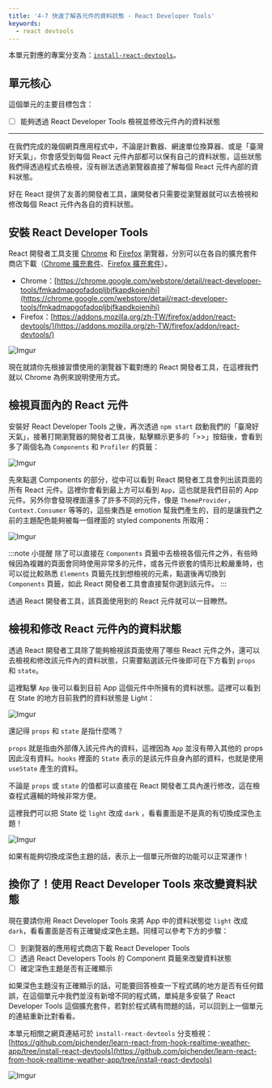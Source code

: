 ```yaml
---
title: '4-7 快速了解各元件的資料狀態 - React Developer Tools'
keywords:
  - react devtools
---
```


本單元對應的專案分支為：[`install-react-devtools`](https://github.com/pjchender/learn-react-from-hook-realtime-weather-app/tree/install-react-devtools)。

## 單元核心

這個單元的主要目標包含：

- [ ] 能夠透過 React Developer Tools 檢視並修改元件內的資料狀態

---

在我們完成的幾個網頁應用程式中，不論是計數器、網速單位換算器、或是「臺灣好天氣」，你會感受到每個 React 元件內部都可以保有自己的資料狀態，這些狀態我們得透過程式去檢視，沒有辦法透過瀏覽器直接了解每個 React 元件內部的資料狀態。

好在 React 提供了友善的開發者工具，讓開發者只需要從瀏覽器就可以去檢視和修改每個 React 元件內各自的資料狀態。

## 安裝 React Developer Tools

React 開發者工具支援 [Chrome](https://chrome.google.com/webstore/detail/react-developer-tools/fmkadmapgofadopljbjfkapdkoienihi) 和 [Firefox](https://addons.mozilla.org/zh-TW/firefox/addon/react-devtools/) 瀏覽器，分別可以在各自的擴充套件商店下載（[Chrome 擴充套件](https://chrome.google.com/webstore/detail/react-developer-tools/fmkadmapgofadopljbjfkapdkoienihi)、[Firefox 擴充套件](https://addons.mozilla.org/zh-TW/firefox/addon/react-devtools/)）。

- Chrome：[https://chrome.google.com/webstore/detail/react-developer-tools/fmkadmapgofadopljbjfkapdkoienihi](https://chrome.google.com/webstore/detail/react-developer-tools/fmkadmapgofadopljbjfkapdkoienihi)
- Firefox：[https://addons.mozilla.org/zh-TW/firefox/addon/react-devtools/](https://addons.mozilla.org/zh-TW/firefox/addon/react-devtools/)

![Imgur](https://i.imgur.com/hnn2vJ3.png)

現在就請你先根據習慣使用的瀏覽器下載對應的 React 開發者工具，在這裡我們就以 Chrome 為例來說明使用方式。

## 檢視頁面內的 React 元件

安裝好 React Developer Tools 之後，再次透過 `npm start` 啟動我們的「臺灣好天氣」，接著打開瀏覽器的開發者工具後，點擊顯示更多的「>>」按鈕後，會看到多了兩個名為 `Components` 和 `Profiler` 的頁籤：

![Imgur](https://i.imgur.com/nEv25Pi.png)

先來點選 Components 的部分，從中可以看到 React 開發者工具會列出該頁面的所有 React 元件。這裡你會看到最上方可以看到 `App`，這也就是我們目前的 App 元件。另外你會發現裡面還多了許多不同的元件，像是 `ThemeProvider`，`Context.Consumer` 等等的，這些東西是 emotion 幫我們產生的，目的是讓我們之前的主題配色能夠被每一個裡面的 styled components 所取用：

![Imgur](https://i.imgur.com/vqkNbzG.png)

:::note 小提醒
除了可以直接在 `Components` 頁籤中去檢視各個元件之外，有些時候因為複雜的頁面會同時使用非常多的元件，或各元件嵌套的情形比較嚴重時，也可以從比較熟悉 `Elements` 頁籤先找到想檢視的元素，點選後再切換到 `Components` 頁籤，如此 React 開發者工具會直接幫你選到該元件。
:::

透過 React 開發者工具，該頁面使用到的 React 元件就可以一目瞭然。

## 檢視和修改 React 元件內的資料狀態

透過 React 開發者工具除了能夠檢視該頁面使用了哪些 React 元件之外，還可以去檢視和修改該元件內的資料狀態，只需要點選該元件後即可在下方看到 `props` 和 `state`。

這裡點擊 `App` 後可以看到目前 App 這個元件中所擁有的資料狀態。這裡可以看到在 State 的地方目前我們的資料狀態是 Light：

![Imgur](https://i.imgur.com/f4t6cro.png)

還記得 `props` 和 `state` 是指什麼嗎？

`props` 就是指由外部傳入該元件內的資料，這裡因為 `App` 並沒有帶入其他的 props 因此沒有資料。`hooks` 裡面的 `State` 表示的是該元件自身內部的資料，也就是使用 `useState` 產生的資料。

不論是 `props` 或 `state` 的值都可以直接在 React 開發者工具內進行修改，這在檢查程式邏輯的時候非常方便。

這裡我們可以把 State 從 `light` 改成 `dark` ，看看畫面是不是真的有切換成深色主題！

![Imgur](https://i.imgur.com/xFSB5bl.png)

如果有能夠切換成深色主題的話，表示上一個單元所做的功能可以正常運作！

## 換你了！使用 React Developer Tools 來改變資料狀態

現在要請你用 React Developer Tools 來將 App 中的資料狀態從 `light` 改成 `dark`，看看畫面是否有正確變成深色主題。同樣可以參考下方的步驟：

- [ ] 到瀏覽器的應用程式商店下載 React Developer Tools
- [ ] 透過 React Developers Tools 的 Component 頁籤來改變資料狀態
- [ ] 確定深色主題是否有正確顯示

如果深色主題沒有正確顯示的話，可能要回答檢查一下程式碼的地方是否有任何錯誤，在這個單元中我們並沒有新增不同的程式碼，單純是多安裝了 React Developer Tools 這個擴充套件，若對於程式碼有問題的話，可以回到上一個單元的連結重新比對看看。

本單元相關之網頁連結可於 `install-react-devtools` 分支檢視：[https://github.com/pjchender/learn-react-from-hook-realtime-weather-app/tree/install-react-devtools](https://github.com/pjchender/learn-react-from-hook-realtime-weather-app/tree/install-react-devtools)

![Imgur](https://i.imgur.com/wMfPVAM.png)
